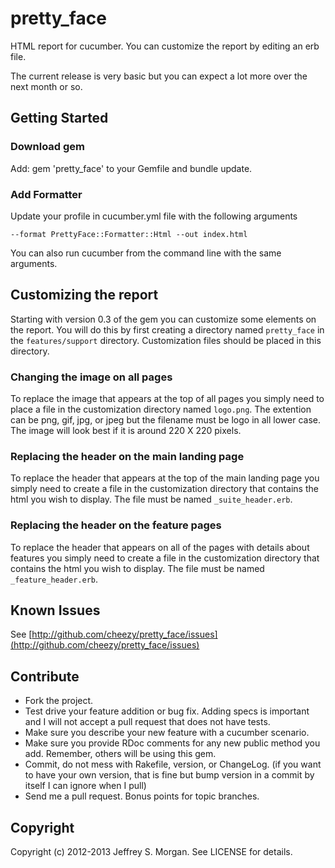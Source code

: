 # pretty_face

HTML report for cucumber.  You can customize the report by editing an erb file.

The current release is very basic but you can expect a lot more over the next month or so.  

## Getting Started

### Download gem
Add:
    gem 'pretty_face'
to your Gemfile and bundle update.

### Add Formatter
Update your profile in cucumber.yml file with the following arguments 

    --format PrettyFace::Formatter::Html --out index.html

You can also run cucumber from the command line with the same arguments.

## Customizing the report

Starting with version 0.3 of the gem you can customize some elements on the report.  You will do this by first creating a directory named `pretty_face` in the `features/support` directory.  Customization files should be placed in this directory.

### Changing the image on all pages

To replace the image that appears at the top of all pages you simply need to place a file in the customization directory named `logo.png`.  The extention can be png, gif, jpg, or jpeg but the filename must be logo in all lower case.  The image will look best if it is around 220 X 220 pixels.

### Replacing the header on the main landing page

To replace the header that appears at the top of the main landing page you simply need to create a file in the customization directory that contains the html you wish to display.  The file must be named `_suite_header.erb`.

### Replacing the header on the feature pages

To replace the header that appears on all of the pages with details about features you simply need to create a file in the customization directory that contains the html you wish to display.  The file must be named `_feature_header.erb`.

## Known Issues

See [http://github.com/cheezy/pretty_face/issues](http://github.com/cheezy/pretty_face/issues)

## Contribute
 
* Fork the project.
* Test drive your feature addition or bug fix. Adding specs is important and I will not accept a pull request that does not have tests.
* Make sure you describe your new feature with a cucumber scenario.
* Make sure you provide RDoc comments for any new public method you add. Remember, others will be using this gem.
* Commit, do not mess with Rakefile, version, or ChangeLog.
  (if you want to have your own version, that is fine but bump version in a commit by itself I can ignore when I pull)
* Send me a pull request. Bonus points for topic branches.

## Copyright

Copyright (c) 2012-2013 Jeffrey S. Morgan. See LICENSE for details.
